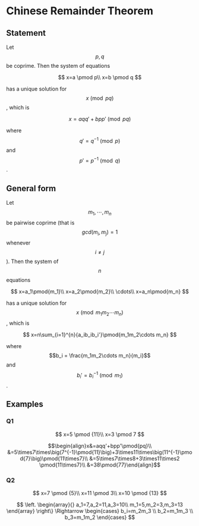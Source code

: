 # Chinese Remainder Theorem

## Statement

Let $$p,q$$ be coprime. Then the system of equations

$$
x=a \pmod p\\
x=b \pmod q
$$

has a unique solution for$$x\pmod {pq}$$, which is

$$
x=aqq'+bpp'\pmod{pq}
$$

where $$q'=q^{-1}\pmod{p}$$and $$p'=p^{-1}\pmod{q}$$.

## General form

Let $$m_1,\cdots,m_n$$ be pairwise coprime \(that is $$gcd(m_i,m_j)=1$$ whenever $$i≠j$$\). Then the system of $$n$$ equations

$$
x=a_1\pmod{m_1}\\
x=a_2\pmod{m_2}\\
\cdots\\
x=a_n\pmod{m_n}
$$

has a unique solution for $$x\pmod {m_1m_2\cdots m_n}$$, which is

$$
x=n\sum_{i=1}^{n}{a_ib_ib_i'}\pmod{m_1m_2\cdots m_n}
$$

 where $$b_i = \frac{m_1m_2\cdots m_n}{m_i}$$ and $$b_i' = {b_i}^{-1}\pmod{m_1}$$.

## Examples

### Q1

$$
x=5 \pmod {11}\\
x=3 \pmod 7
$$

$$\begin{align}x&=aqq'+bpp'\pmod{pq}\\ &=5\times7\times\big(7^{-1}\pmod{11}\big)+3\times11\times\big(11^{-1}\pmod{7}\big)\pmod{11\times7}\\ &=5\times7\times8+3\times11\times2 \pmod{11\times7}\\ &=38\pmod{77}\end{align}$$

### Q2

$$
x=7 \pmod {5}\\
x=11 \pmod 3\\
x=10 \pmod {13}
$$

$$
\left.
\begin{array}{}
a_1=7,a_2=11,a_3=10\\
m_1=5,m_2=3,m_3=13
\end{array}
\right\}
\Rightarrow \begin{cases}
b_i=m_2m_3 \\
b_2=m_1m_3 \\
b_3=m_1m_2
\end{cases}
$$

